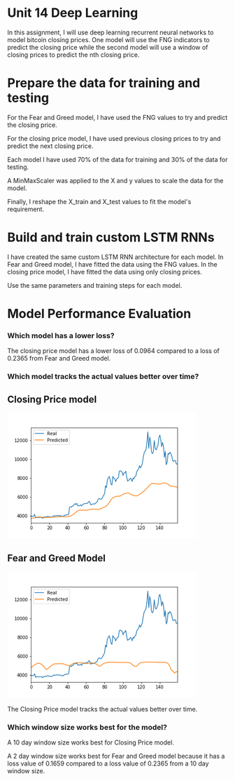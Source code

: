 # Unit 14 Deep Learning

In this assignment, I will use deep learning recurrent neural networks to model bitcoin closing prices. One model will use the FNG indicators to predict the closing price while the second model will use a window of closing prices to predict the nth closing price.


# Prepare the data for training and testing

For the Fear and Greed model, I have used the FNG values to try and predict the closing price. 

For the closing price model, I have used previous closing prices to try and predict the next closing price. 

Each model I have used 70% of the data for training and 30% of the data for testing.

A MinMaxScaler was applied to the X and y values to scale the data for the model.

Finally, I reshape the X_train and X_test values to fit the model's requirement.


# Build and train custom LSTM RNNs

I have created the same custom LSTM RNN architecture for each model. In Fear and Greed model, I have fitted the data using the FNG values. In the closing price model, I have fitted the data using only closing prices.

Use the same parameters and training steps for each model.

# Model Performance Evaluation

### Which model has a lower loss?

The closing price model has a lower loss of 0.0964 compared to a loss of 0.2365 from Fear and Greed model.

### Which model tracks the actual values better over time?

## Closing Price model
![Closing Price Model](closing_price.png)

## Fear and Greed  Model
![Fear and Greed Model](fear_greed.png)

The Closing Price model tracks the actual values better over time.

### Which window size works best for the model?

A 10 day window size works best for Closing Price model.

A 2 day window size works best for Fear and Greed model because it has a loss value of 0.1659 compared to a loss value of 0.2365 from a 10 day window size.
